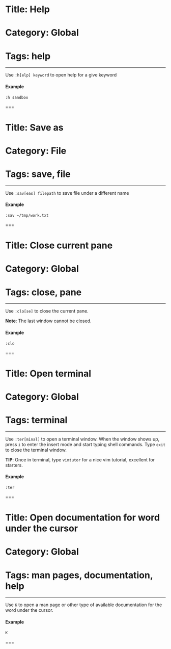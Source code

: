 # Title: Help
# Category: Global
# Tags: help
---
Use `:h[elp] keyword` to open help for a give keyword

#### Example

```vim
:h sandbox 
```
===

# Title: Save as 
# Category: File
# Tags: save, file
---
Use `:sav[eas] filepath` to save file under a different name
 
#### Example

```vim
:sav ~/tmp/work.txt
```
===

# Title: Close current pane 
# Category: Global
# Tags: close, pane
---
Use `:clo[se]` to close the current pane. 

**Note**: The last window cannot be closed. 

#### Example

```vim
:clo
```
===

# Title: Open terminal 
# Category: Global
# Tags: terminal
---
Use `:ter[minal]` to open a terminal window. When the window shows up, press `i` to enter the insert mode and start typing shell commands. Type `exit` to close the terminal window. 

**TIP**: Once in terminal, type `vimtutor` for a nice vim tutorial, excellent for starters.

#### Example

```vim
:ter
```
===

# Title: Open documentation for word under the cursor 
# Category: Global
# Tags: man pages, documentation, help
---
Use `K` to open a man page or other type of available documentation for the word under the cursor. 

#### Example

```vim
K
```
===

